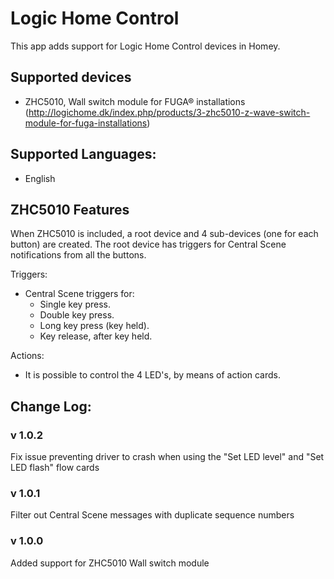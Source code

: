 # Logic Home Control

This app adds support for Logic Home Control devices in Homey.

## Supported devices
* ZHC5010, Wall switch module for FUGA® installations (http://logichome.dk/index.php/products/3-zhc5010-z-wave-switch-module-for-fuga-installations)

## Supported Languages:
* English

## ZHC5010 Features

When ZHC5010 is included, a root device and 4 sub-devices (one for each button) are created.
The root device has triggers for Central Scene notifications from all the buttons.

Triggers:
* Central Scene triggers for:
  * Single key press.
  * Double key press.
  * Long key press (key held).
  * Key release, after key held.

 Actions:
 * It is possible to control the 4 LED's, by means of action cards.

## Change Log:
### v 1.0.2
Fix issue preventing driver to crash when using the "Set LED level" and "Set LED flash" flow cards    
### v 1.0.1
Filter out Central Scene messages with duplicate sequence numbers
### v 1.0.0
Added support for ZHC5010 Wall switch module
